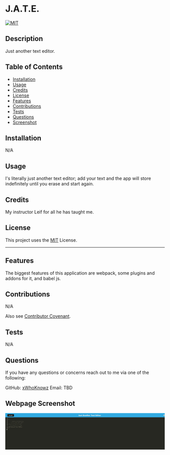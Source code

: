 
# J.A.T.E.
[![MIT](https://img.shields.io/badge/License-MIT-red)](https://choosealicense.com/licenses/mit/)

## Description

Just another text editor.

## Table of Contents

- [Installation](#installation)
- [Usage](#usage)
- [Credits](#credits)
- [License](#license)
- [Features](#features)
- [Contributions](#contributions)
- [Tests](#tests)
- [Questions](#questions)
- [Screenshot](#screenshot)

## Installation

N/A

## Usage

I's literally just another text editor; add your text and the app will store indefinitely until you erase and start again.


## Credits

My instructor Leif for all he has taught me.

## License

This project uses the [MIT](https://choosealicense.com/licenses/mit/) License.

---

## Features

The biggest features of this application are webpack, some plugins and addons for it, and babel js.

## Contributions

N/A 

Also see [Contributor Covenant](https://www.contributor-covenant.org/).

## Tests

N/A

## Questions

If you have any questions or concerns reach out to me via one of the following: 

GitHub: [xWhoKnowz](https://github.com/xWhoKnowz) 
Email: TBD

## Webpage Screenshot
    
![Screenshot of the application; displays the app title J.A.T.E. which stands for Just Another Text Editor.](./Assets/jate-screenshot.jpg)